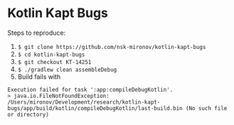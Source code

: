 Kotlin Kapt Bugs
===========================================

Steps to reproduce:

1. `$ git clone https://github.com/nsk-mironov/kotlin-kapt-bugs`
2. `$ cd kotlin-kapt-bugs`
3. `$ git checkout KT-14251`
4. `$ ./gradlew clean assembleDebug`
5. Build fails with
```
Execution failed for task ':app:compileDebugKotlin'.
> java.io.FileNotFoundException: /Users/mironov/Development/research/kotlin-kapt-bugs/app/build/kotlin/compileDebugKotlin/last-build.bin (No such file or directory)
```
